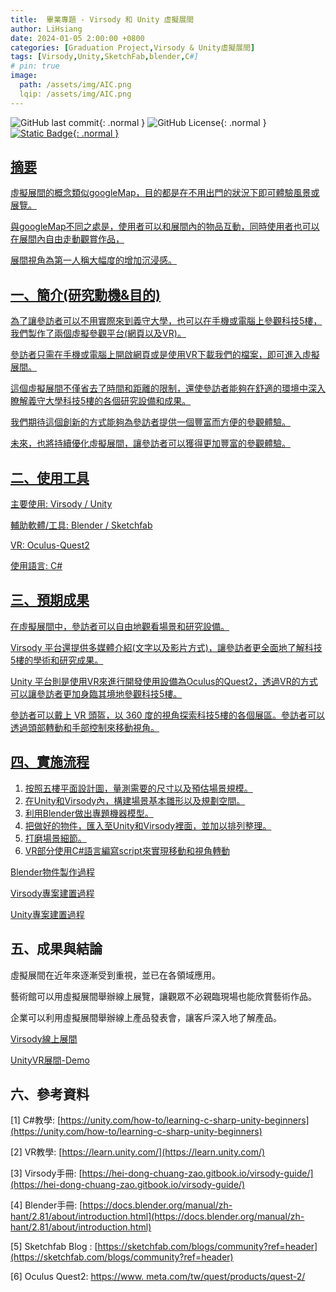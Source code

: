 ```yaml
---
title:  畢業專題 - Virsody 和 Unity 虛擬展間
author: LiHsiang
date: 2024-01-05 2:00:00 +0800
categories: [Graduation Project,Virsody & Unity虛擬展間]
tags: [Virsody,Unity,SketchFab,blender,C#]
# pin: true
image:
  path: /assets/img/AIC.png
  lqip: /assets/img/AIC.png
---
```

![GitHub last commit](https://img.shields.io/github/last-commit/Xiang511/Virsody-Unity?style=for-the-badge&color=blue){: .normal } 
![GitHub License](https://img.shields.io/github/license/Xiang511/Virsody-Unity?style=for-the-badge&color=blue){: .normal } 
<a href="https://github.com/Xiang511/Virsody-Unity/wiki/Virsody%E5%92%8CUnity%E8%99%9B%E6%93%AC%E5%B1%95%E9%96%93%E5%AF%A6%E4%BD%9C">![Static Badge](https://img.shields.io/badge/Wikipedia-Click%20to%20browse%20our%20wiki%20-Click%20to%20browse%20our%20wiki?style=for-the-badge&logo=wikipedia&color=blue){: .normal }





## 摘要

虛擬展間的概念類似googleMap，目的都是在不用出門的狀況下即可體驗風景或展覽。

與googleMap不同之處是，使用者可以和展間內的物品互動，同時使用者也可以在展間內自由走動觀賞作品，

展間視角為第一人稱大幅度的增加沉浸感。

## 一、簡介(研究動機&目的)
為了讓參訪者可以不用實際來到義守大學，也可以在手機或電腦上參觀科技5樓，我們製作了兩個虛擬參觀平台(網頁以及VR)。

參訪者只需在手機或電腦上開啟網頁或是使用VR下載我們的檔案，即可進入虛擬展間。

這個虛擬展間不僅省去了時間和距離的限制，還使參訪者能夠在舒適的環境中深入瞭解義守大學科技5樓的各個研究設備和成果。

我們期待這個創新的方式能夠為參訪者提供一個豐富而方便的參觀體驗。

未來，也將持續優化虛擬展間，讓參訪者可以獲得更加豐富的參觀體驗。

## 二、使用工具
主要使用: Virsody / Unity

輔助軟體/工具: Blender / Sketchfab

VR: Oculus-Quest2

使用語言: C#

## 三、預期成果
在虛擬展間中，參訪者可以自由地觀看場景和研究設備。

Virsody 平台還提供多媒體介紹(文字以及影片方式)，讓參訪者更全面地了解科技5樓的學術和研究成果。

Unity 平台則是使用VR來進行開發使用設備為Oculus的Quest2，透過VR的方式可以讓參訪者更加身臨其境地參觀科技5樓。

參訪者可以戴上 VR 頭盔，以 360 度的視角探索科技5樓的各個展區。參訪者可以透過頭部轉動和手部控制來移動視角。

## 四、實施流程
1.	按照五樓平面設計圖，量測需要的尺寸以及預估場景規模。
2.	在Unity和Virsody內，構建場景基本雛形以及規劃空間。
3.	利用Blender做出專題機器模型。
4.	把做好的物件，匯入至Unity和Virsody裡面，並加以排列整理。
5.	打磨場景細節。
6.	VR部分使用C#語言編寫script來實現移動和視角轉動

[Blender物件製作過程](https://github.com/Xiang511/Virsody-Unity/wiki/Sketchfab%E6%87%89%E7%94%A8%E8%88%87Blender%E7%89%A9%E4%BB%B6%E8%A3%BD%E4%BD%9C)

[Virsody專案建置過程](https://github.com/Xiang511/Virsody-Unity/wiki/Virsody%E5%B0%88%E6%A1%88%E5%BB%BA%E7%BD%AE%E9%81%8E%E7%A8%8B)

[Unity專案建置過程](https://github.com/Xiang511/Virsody-Unity/wiki/Unity%E5%B0%88%E6%A1%88%E5%BB%BA%E7%BD%AE%E9%81%8E%E7%A8%8B)

## 五、成果與結論

虛擬展間在近年來逐漸受到重視，並已在各領域應用。

藝術館可以用虛擬展間舉辦線上展覽，讓觀眾不必親臨現場也能欣賞藝術作品。

企業可以利用虛擬展間舉辦線上產品發表會，讓客戶深入地了解產品。

[Virsody線上展間](https://virsody.io/r/isu10903070)

[UnityVR展間-Demo](https://www.youtube.com/watch?v=eMP0fmyXkTM)


## 六、參考資料
[1]	 C#教學: [https://unity.com/how-to/learning-c-sharp-unity-beginners](https://unity.com/how-to/learning-c-sharp-unity-beginners)

[2]	 VR教學: [https://learn.unity.com/](https://learn.unity.com/)

[3]	 Virsody手冊: [https://hei-dong-chuang-zao.gitbook.io/virsody-guide/](https://hei-dong-chuang-zao.gitbook.io/virsody-guide/)

[4]	 Blender手冊: [https://docs.blender.org/manual/zh-hant/2.81/about/introduction.html](https://docs.blender.org/manual/zh-hant/2.81/about/introduction.html)

[5]	Sketchfab Blog : [https://sketchfab.com/blogs/community?ref=header](https://sketchfab.com/blogs/community?ref=header)

[6]	Oculus Quest2: [https://www. meta.com/tw/quest/products/quest-2/](https://www.%20meta.com/tw/quest/products/quest-2/)